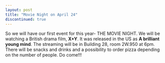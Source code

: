 ```yaml
---
layout: post
title: "Movie Night on April 24"
discontinued: true
---
```

So we will have our first event for this year- THE MOVIE NIGHT. We will be watching a British drama film, **X+Y**. It was released in the US as **A brilliant young mind**. The streaming will be in Building 28, room 2W.950 at 6pm. There will be snacks and drinks and a possibility to order pizza depending on the number of people. Do come!!!

